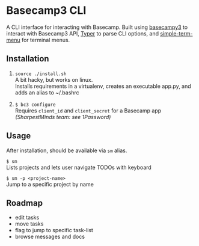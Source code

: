# Basecamp3 CLI

A CLI interface for interacting with Basecamp. Built using
[basecampy3](https://github.com/phistrom/basecampy3) to interact with Basecamp3 API,
[Typer](https://github.com/tiangolo/typer) to parse CLI options, and [simple-term-menu](https://github.com/IngoMeyer441/simple-term-menu) for terminal menus.

## Installation
1. `source ./install.sh`  
A bit hacky, but works on linux.  
Installs requirements in a virtualenv, creates an executable app.py,
and adds an alias to ~/.bashrc


1. `$ bc3 configure`  
Requires `client_id` and `client_secret` for a Basecamp app  
*(SharpestMinds team: see 1Password)*


## Usage
After installation, should be available via `sm` alias.

`$ sm`  
Lists projects and lets user navigate TODOs with keyboard

`$ sm -p <project-name>`  
Jump to a specific project by name

## Roadmap
- edit tasks
- move tasks
- flag to jump to specific task-list
- browse messages and docs
